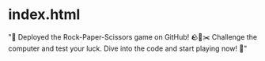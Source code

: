 # index.html
"🎉 Deployed the Rock-Paper-Scissors game on GitHub! 🪨📄✂️ Challenge the computer and test your luck. Dive into the code and start playing now! 🚀"
